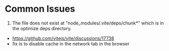 # Common Issues

1. The file does not exist at "node_modules/.vite/deps/chunk\*" which is in the optimize deps directory.

- https://github.com/vitejs/vite/discussions/17738
- fix is to disable cache in the network tab in the browser
